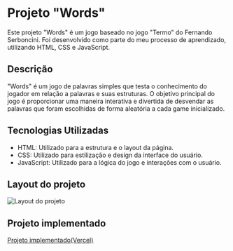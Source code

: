 # Projeto "Words"

Este projeto "Words" é um jogo baseado no jogo "Termo" do Fernando Serboncini. Foi desenvolvido como parte do meu processo de aprendizado, utilizando HTML, CSS e JavaScript.

## Descrição

"Words" é um jogo de palavras simples que testa o conhecimento do jogador em relação a palavras e suas estruturas. O objetivo principal do jogo é proporcionar uma maneira interativa e divertida de desvendar as palavras que foram escolhidas de forma aleatória a cada game inicializado.

## Tecnologias Utilizadas

- HTML: Utilizado para a estrutura e o layout da página.
- CSS: Utilizado para estilização e design da interface do usuário.
- JavaScript: Utilizado para a lógica do jogo e interações com o usuário.

## Layout do projeto

![Layout do projeto](https://i.imgur.com/DRixxvn.png)

## Projeto implementado

[Projeto implementado(Vercel)](https://code-lab-words.vercel.app/)